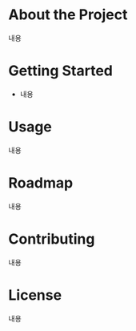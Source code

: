 # About the Project

내용


# Getting Started

- 내용


# Usage

내용


# Roadmap

내용


# Contributing

내용


# License

내용
